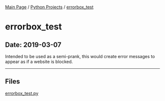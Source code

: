 [Main Page](/) / [Python Projects](/python) / [errorbox_test](/python/2019-03-07_errorbox_test)

# errorbox_test

## Date: 2019-03-07

Intended to be used as a semi-prank, this would create error messages to appear as if a website is blocked.

-----

## Files

[errorbox_test.py](errorbox_test.py)